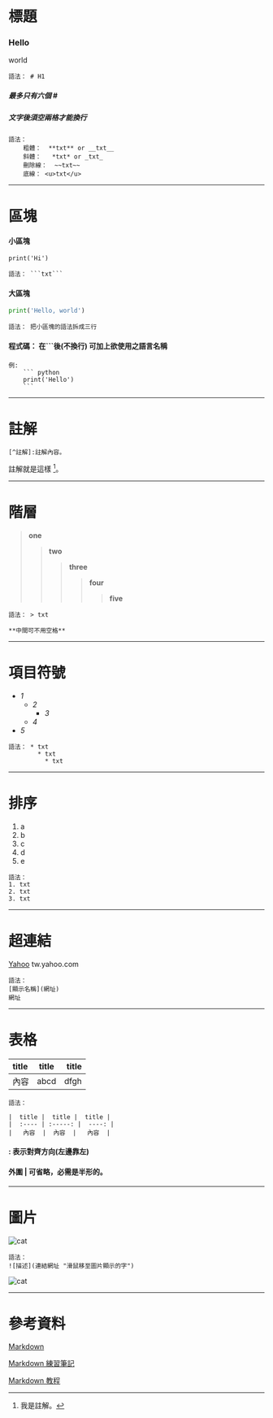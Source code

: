 # 標題
### Hello  
world

```語法： # H1 ```

##### 最多只有六個 **#**
##### 文字後須空兩格才能換行

```
語法：
    粗體：  **txt** or __txt__
    斜體：   *txt* or _txt_
    刪除線：  ~~txt~~   
    底線： <u>txt</u>
``` 

---

# 區塊
#### 小區塊
``` print('Hi') ```

```
語法： ```txt```
```


#### 大區塊

``` python
print('Hello, world')
```

```語法： 把小區塊的語法拆成三行```


#### 程式碼： **在```後(不換行) 可加上欲使用之語言名稱**


```
例:
    ``` python
    print('Hello')
    ```
```

---
# 註解
```語法：
[^註解]:註解內容。
```

註解就是這樣 [^說明文字]。
[^說明文字]: 我是註解。

---
# 階層

> **one**
> > **two**
> > > **three**
> > > > **four**
> > > > > **five**

```語法： > txt ```  

``` **中間可不用空格** ```


---
# 項目符號

* _1_
  * _2_
    * _3_
  * _4_
* _5_

```
語法： * txt  
        * txt
          * txt
```


---
# 排序

1. a
2. b
3. c
4. d
5. e

```
語法：
1. txt
2. txt
3. txt
```


---

# 超連結

[Yahoo](http://tw.yahoo.com)
tw.yahoo.com

```
語法：
[顯示名稱](網址)
網址
```


---
# 表格

| title | title | title |
| :---- | :-----: | ----: |
|  內容  | abcd |  dfgh |

```
語法：

|  title |  title |  title |
|  :---- | :-----: |  ----: |
|   內容  |  內容  |   內容  |         

```
#### **:** 表示對齊方向(左邊靠左)
#### 外圍 **|** 可省略，必需是半形的。


---
# 圖片

![cat](http://media.istockphoto.com/photos/sunny-cat-picture-id508030340?k=6&m=508030340&s=170667a&w=0&h=q7ZDjK5Qyxs54WjHJLnsxJ6_kPomYfhMnVjYVZDUnnk= "This is a cat")

```
語法：
![描述](連結網址 "滑鼠移至圖片顯示的字")
```

![](http://img.xcitefun.net/users/2015/01/378892,xcitefun-kitten-potd-3290498k.jpg "cat")

***
# 參考資料
[Markdown](https://wastemobile.gitbooks.io/gitbook-chinese/content/format/markdown.html)  

[Markdown 練習筆記](https://github.com/arthurc0102/Note/blob/master/Markdown/markdown.md)  

[Markdown 教程](https://www.runoob.com/markdown/md-tutorial.html)  
